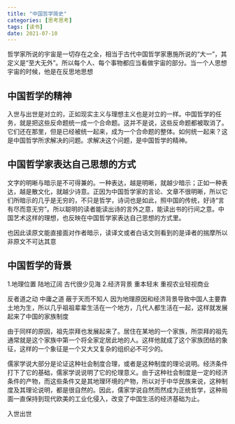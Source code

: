```yaml
---
title: "中国哲学简史"
categories: [思考思考]
tags: [读书]
date: 2021-07-10
---
```




哲学家所说的宇宙是一切存在之全，相当于古代中国哲学家惠施所说的“大一”，其定义是“至大无外”。所以每个人、每个事物都应当看做宇宙的部分。当一个人思想宇宙的时候，他是在反思地思想


## 中国哲学的精神

入世与出世是对立的，正如现实主义与理想主义也是对立的一样。中国哲学的任务，就是把这些反命题统一成一个合命题。这并不是说，这些反命题都被取消了。它们还在那里，但是已经被统一起来，成为一个合命题的整体。如何统一起来？这是中国哲学所求解决的问题。求解决这个问题，是中国哲学的精神。


## 中国哲学家表达自己思想的方式

文字的明晰与暗示是不可得兼的。一种表达，越是明晰，就越少暗示；正如一种表达，越是散文化，就越少诗意。正因为中国哲学家的言论、文章不很明晰，所以它们所暗示的几乎是无穷的，不只是哲学，诗词也是如此，照中国的传统，好诗“言有尽而意无穷”。所以聪明的读者能读出诗的言外之意，能读出书的行间之意。中国艺术这样的理想，也反映在中国哲学家表达自己思想的方式里。

也因此读原文能直接面对作者暗示，读译文或者白话文则看到的是译者的揣摩所以非原文不可达其意


## 中国哲学的背景

1.地理位置 陆地辽阔 古代很少见海
2.经济背景 重本轻末 重视农业轻视商业

反者道之动
中庸之道
蔽于天而不知人
因为地理原因和经济背景导致中国人主要靠土地为生，所以几乎祖祖辈辈生活在一个地方，几代人都生活在一起，这样就发展起来了中国的家族制度

由于同样的原因，祖先崇拜也发展起来了。居住在某地的一个家族，所崇拜的祖先通常就是这个家族中第一个将全家定居此地的人。这样他就成了这个家族团结的象征，这样的一个象征是一个又大又复杂的组织必不可少的。

儒家学说大部分是论证这种社会制度合理，或者是这种制度的理论说明。经济条件打下了它的基础，儒家学说说明了它的伦理意义。由于这种社会制度是一定的经济条件的产物，而这些条件又是其地理环境的产物，所以对于中华民族来说，这种制度及其理论说明，都是很自然的。因此，儒家学说自然而然成为正统哲学，这种局面一直保持到现代欧美的工业化侵入，改变了中国生活的经济基础为止。

入世出世
